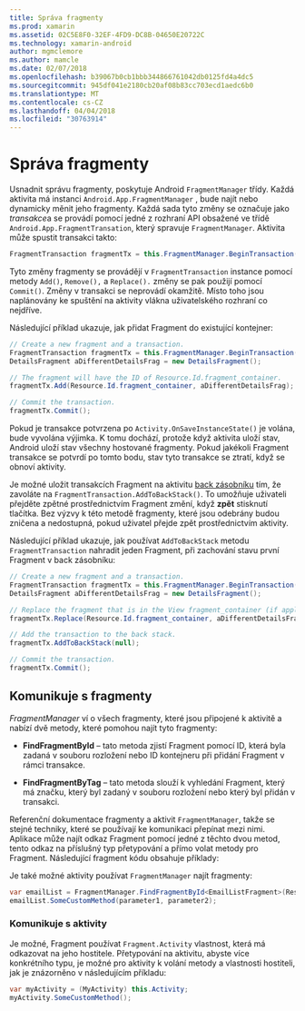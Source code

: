 ```yaml
---
title: Správa fragmenty
ms.prod: xamarin
ms.assetid: 02C5E8F0-32EF-4FD9-DC8B-04650E20722C
ms.technology: xamarin-android
author: mgmclemore
ms.author: mamcle
ms.date: 02/07/2018
ms.openlocfilehash: b39067b0cb1bbb344866761042db0125fd4a4dc5
ms.sourcegitcommit: 945df041e2180cb20af08b83cc703ecd1aedc6b0
ms.translationtype: MT
ms.contentlocale: cs-CZ
ms.lasthandoff: 04/04/2018
ms.locfileid: "30763914"
---
```

# <a name="managing-fragments"></a>Správa fragmenty

Usnadnit správu fragmenty, poskytuje Android `FragmentManager` třídy. Každá aktivita má instanci `Android.App.FragmentManager` , bude najít nebo dynamicky měnit jeho fragmenty. Každá sada tyto změny se označuje jako *transakce*a se provádí pomocí jedné z rozhraní API obsažené ve třídě `Android.App.FragmentTransation`, který spravuje `FragmentManager`. Aktivita může spustit transakci takto:

```csharp
FragmentTransaction fragmentTx = this.FragmentManager.BeginTransaction();
```

Tyto změny fragmenty se provádějí v `FragmentTransaction` instance pomocí metody `Add()`, `Remove(),` a `Replace().` změny se pak použijí pomocí `Commit()`. Změny v transakci se neprovádí okamžitě.
Místo toho jsou naplánovány ke spuštění na aktivity vlákna uživatelského rozhraní co nejdříve.

Následující příklad ukazuje, jak přidat Fragment do existující kontejner:

```csharp
// Create a new fragment and a transaction.
FragmentTransaction fragmentTx = this.FragmentManager.BeginTransaction();
DetailsFragment aDifferentDetailsFrag = new DetailsFragment();

// The fragment will have the ID of Resource.Id.fragment_container.
fragmentTx.Add(Resource.Id.fragment_container, aDifferentDetailsFrag);

// Commit the transaction.
fragmentTx.Commit();
```

Pokud je transakce potvrzena po `Activity.OnSaveInstanceState()` je volána, bude vyvolána výjimka. K tomu dochází, protože když aktivita uloží stav, Android uloží stav všechny hostované fragmenty. Pokud jakékoli Fragment transakce se potvrdí po tomto bodu, stav tyto transakce se ztratí, když se obnoví aktivity.

Je možné uložit transakcích Fragment na aktivitu [back zásobníku](http://developer.android.com/guide/topics/fundamentals/tasks-and-back-stack.html) tím, že zavoláte na `FragmentTransaction.AddToBackStack()`. To umožňuje uživateli přejděte zpětné prostřednictvím Fragment změní, když **zpět** stisknutí tlačítka. Bez výzvy k této metodě fragmenty, které jsou odebrány budou zničena a nedostupná, pokud uživatel přejde zpět prostřednictvím aktivity.

Následující příklad ukazuje, jak používat `AddToBackStack` metodu `FragmentTransaction` nahradit jeden Fragment, při zachování stavu první Fragment v back zásobníku:

```csharp
// Create a new fragment and a transaction.
FragmentTransaction fragmentTx = this.FragmentManager.BeginTransaction();
DetailsFragment aDifferentDetailsFrag = new DetailsFragment();

// Replace the fragment that is in the View fragment_container (if applicable).
fragmentTx.Replace(Resource.Id.fragment_container, aDifferentDetailsFrag);

// Add the transaction to the back stack.
fragmentTx.AddToBackStack(null);

// Commit the transaction.
fragmentTx.Commit();
```


## <a name="communicating-with-fragments"></a>Komunikuje s fragmenty

*FragmentManager* ví o všech fragmenty, které jsou připojené k aktivitě a nabízí dvě metody, které pomohou najít tyto fragmenty:

-   **FindFragmentById** &ndash; tato metoda zjistí Fragment pomocí ID, která byla zadaná v souboru rozložení nebo ID kontejneru při přidání Fragment v rámci transakce.

-   **FindFragmentByTag** &ndash; tato metoda slouží k vyhledání Fragment, který má značku, který byl zadaný v souboru rozložení nebo který byl přidán v transakci.

Referenční dokumentace fragmenty a aktivit `FragmentManager`, takže se stejné techniky, které se používají ke komunikaci přepínat mezi nimi. Aplikace může najít odkaz Fragment pomocí jedné z těchto dvou metod, tento odkaz na příslušný typ přetypování a přímo volat metody pro Fragment. Následující fragment kódu obsahuje příklady:

Je také možné aktivity používat `FragmentManager` najít fragmenty:

```csharp
var emailList = FragmentManager.FindFragmentById<EmailListFragment>(Resource.Id.email_list_fragment);
emailList.SomeCustomMethod(parameter1, parameter2);
```


### <a name="communicating-with-the-activity"></a>Komunikuje s aktivity

Je možné, Fragment používat `Fragment.Activity` vlastnost, která má odkazovat na jeho hostitele. Přetypování na aktivitu, abyste více konkrétního typu, je možné pro aktivity k volání metody a vlastnosti hostiteli, jak je znázorněno v následujícím příkladu:

```csharp
var myActivity = (MyActivity) this.Activity;
myActivity.SomeCustomMethod();
```
